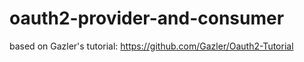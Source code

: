 oauth2-provider-and-consumer
============================

based on Gazler's tutorial: https://github.com/Gazler/Oauth2-Tutorial
